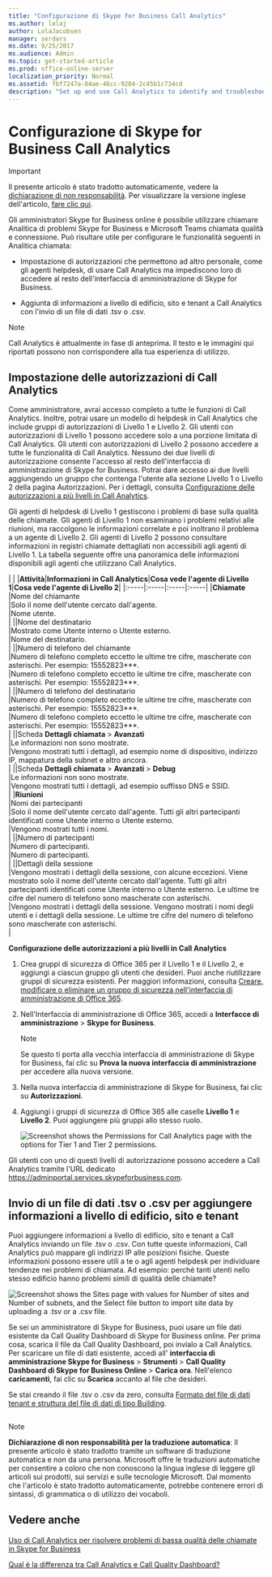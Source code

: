 ```yaml
---
title: "Configurazione di Skype for Business Call Analytics"
ms.author: lolaj
author: LolaJacobsen
manager: serdars
ms.date: 9/25/2017
ms.audience: Admin
ms.topic: get-started-article
ms.prod: office-online-server
localization_priority: Normal
ms.assetid: fbf7247a-84ae-46cc-9204-2c45b1c734cd
description: "Set up and use Call Analytics to identify and troubleshoot Skype for Business and Microsoft Teams call quality problems."
---
```


# Configurazione di Skype for Business Call Analytics

> [!IMPORTANT]
> Il presente articolo è stato tradotto automaticamente, vedere la [dichiarazione di non responsabilità](fbf7247a-84ae-46cc-9204-2c45b1c734cd.md#MT_Footer). Per visualizzare la versione inglese dell'articolo, [fare clic qui](https://support.office.com/en-us/article/fbf7247a-84ae-46cc-9204-2c45b1c734cd). 
  
Gli amministratori Skype for Business online è possibile utilizzare chiamare Analitica di problemi Skype for Business e Microsoft Teams chiamata qualità e connessione. Può risultare utile per configurare le funzionalità seguenti in Analitica chiamata:
  
- Impostazione di autorizzazioni che permettono ad altro personale, come gli agenti helpdesk, di usare Call Analytics ma impediscono loro di accedere al resto dell'interfaccia di amministrazione di Skype for Business. 
    
- Aggiunta di informazioni a livello di edificio, sito e tenant a Call Analytics con l'invio di un file di dati .tsv o .csv.
    
> [!NOTE]
> Call Analytics è attualmente in fase di anteprima. Il testo e le immagini qui riportati possono non corrispondere alla tua esperienza di utilizzo. 
  
## Impostazione delle autorizzazioni di Call Analytics
<a name="BKMK_SetCAPerms"> </a>

Come amministratore, avrai accesso completo a tutte le funzioni di Call Analytics. Inoltre, potrai usare un modello di helpdesk in Call Analytics che include gruppi di autorizzazioni di Livello 1 e Livello 2. Gli utenti con autorizzazioni di Livello 1 possono accedere solo a una porzione limitata di Call Analytics. Gli utenti con autorizzazioni di Livello 2 possono accedere a tutte le funzionalità di Call Analytics. Nessuno dei due livelli di autorizzazione consente l'accesso al resto dell'interfaccia di amministrazione di Skype for Business. Potrai dare accesso ai due livelli aggiungendo un gruppo che contenga l'utente alla sezione Livello 1 o Livello 2 della pagina Autorizzazioni. Per i dettagli, consulta [Configurazione delle autorizzazioni a più livelli in Call Analytics](fbf7247a-84ae-46cc-9204-2c45b1c734cd.md#BKMK_SetUpTier).
  
Gli agenti di helpdesk di Livello 1 gestiscono i problemi di base sulla qualità delle chiamate. Gli agenti di Livello 1 non esaminano i problemi relativi alle riunioni, ma raccolgono le informazioni correlate e poi inoltrano il problema a un agente di Livello 2. Gli agenti di Livello 2 possono consultare informazioni in registri chiamate dettagliati non accessibili agli agenti di Livello 1. La tabella seguente offre una panoramica delle informazioni disponibili agli agenti che utilizzano Call Analytics.
  
|
|
|**Attività**|**Informazioni in Call Analytics**|**Cosa vede l'agente di Livello 1**|**Cosa vede l'agente di Livello 2**|
|:-----|:-----|:-----|:-----|
|**Chiamate** <br/> |Nome del chiamante  <br/> |Solo il nome dell'utente cercato dall'agente.  <br/> |Nome utente.  <br/> |
||Nome del destinatario  <br/> |Mostrato come Utente interno o Utente esterno.  <br/> |Nome del destinatario.  <br/> |
||Numero di telefono del chiamante  <br/> |Numero di telefono completo eccetto le ultime tre cifre, mascherate con asterischi. Per esempio: 15552823***.  <br/> |Numero di telefono completo eccetto le ultime tre cifre, mascherate con asterischi. Per esempio: 15552823***.  <br/> |
||Numero di telefono del destinatario  <br/> |Numero di telefono completo eccetto le ultime tre cifre, mascherate con asterischi. Per esempio: 15552823***.  <br/> |Numero di telefono completo eccetto le ultime tre cifre, mascherate con asterischi. Per esempio: 15552823***.  <br/> |
||Scheda **Dettagli chiamata** > **Avanzati** <br/> |Le informazioni non sono mostrate.  <br/> |Vengono mostrati tutti i dettagli, ad esempio nome di dispositivo, indirizzo IP, mappatura della subnet e altro ancora.  <br/> |
||Scheda **Dettagli chiamata** > **Avanzati** > **Debug** <br/> |Le informazioni non sono mostrate.  <br/> |Vengono mostrati tutti i dettagli, ad esempio suffisso DNS e SSID.  <br/> |
|**Riunioni** <br/> |Nomi dei partecipanti  <br/> |Solo il nome dell'utente cercato dall'agente. Tutti gli altri partecipanti identificati come Utente interno o Utente esterno.  <br/> |Vengono mostrati tutti i nomi.  <br/> |
||Numero di partecipanti  <br/> |Numero di partecipanti.  <br/> |Numero di partecipanti.  <br/> |
||Dettagli della sessione  <br/> |Vengono mostrati i dettagli della sessione, con alcune eccezioni. Viene mostrato solo il nome dell'utente cercato dall'agente. Tutti gli altri partecipanti identificati come Utente interno o Utente esterno. Le ultime tre cifre del numero di telefono sono mascherate con asterischi.  <br/> |Vengono mostrati i dettagli della sessione. Vengono mostrati i nomi degli utenti e i dettagli della sessione. Le ultime tre cifre del numero di telefono sono mascherate con asterischi.  <br/> |
   
 **Configurazione delle autorizzazioni a più livelli in Call Analytics**
  
1. Crea gruppi di sicurezza di Office 365 per il Livello 1 e il Livello 2, e aggiungi a ciascun gruppo gli utenti che desideri. Puoi anche riutilizzare gruppi di sicurezza esistenti. Per maggiori informazioni, consulta [Creare, modificare o eliminare un gruppo di sicurezza nell'interfaccia di amministrazione di Office 365](https://support.office.com/article/55c96b32-e086-4c9e-948b-a018b44510cb).
    
2. Nell'Interfaccia di amministrazione di Office 365, accedi a **Interfacce di amministrazione** > **Skype for Business**.
    
    > [!NOTE]
    > Se questo ti porta alla vecchia interfaccia di amministrazione di Skype for Business, fai clic su **Prova la nuova interfaccia di amministrazione** per accedere alla nuova versione.
  
3. Nella nuova interfaccia di amministrazione di Skype for Business, fai clic su **Autorizzazioni**.
    
4. Aggiungi i gruppi di sicurezza di Office 365 alle caselle **Livello 1** e **Livello 2**. Puoi aggiungere più gruppi allo stesso ruolo.
    
     ![Screenshot shows the Permissions for Call Analytics page with the options for Tier 1 and Tier 2 permissions.](../images/ed5b6b05-b407-4363-8cf0-a6e79027f64b.png)
  
 Gli utenti con uno di questi livelli di autorizzazione possono accedere a Call Analytics tramite l'URL dedicato https://adminportal.services.skypeforbusiness.com.
  
## Invio di un file di dati .tsv o .csv per aggiungere informazioni a livello di edificio, sito e tenant
<a name="BKMK_UploadFiles"> </a>

Puoi aggiungere informazioni a livello di edificio, sito e tenant a Call Analytics inviando un file .tsv o .csv. Con tutte queste informazioni, Call Analytics può mappare gli indirizzi IP alle posizioni fisiche. Queste informazioni possono essere utili a te o agli agenti helpdesk per individuare tendenze nei problemi di chiamata. Ad esempio: perché tanti utenti nello stesso edificio hanno problemi simili di qualità delle chiamate? 
  
![Screenshot shows the Sites page with values for Number of sites and Number of subnets, and the Select file button to import site data by uploading a .tsv or a .csv file.](../images/b2f3a5cb-32b5-4f60-a9af-0691aa6ff1e8.png)
  
Se sei un amministratore di Skype for Business, puoi usare un file dati esistente da Call Quality Dashboard di Skype for Business online. Per prima cosa, scarica il file da Call Quality Dashboard, poi invialo a Call Analytics. Per scaricare un file di dati esistente, accedi all' **interfaccia di amministrazione Skype for Business** > **Strumenti** > **Call Quality Dashboard di Skype for Business Online** > **Carica ora**. Nell'elenco **caricamenti**, fai clic su **Scarica** accanto al file che desideri.
  
Se stai creando il file .tsv o .csv da zero, consulta [Formato del file di dati tenant e struttura del file di dati di tipo Building](turning-on-and-using-call-quality-dashboard-for-microsoft-teams-and-skype-for-bu.md#BKMK_TenantDataFile).
  
## 
<a name="MT_Footer"> </a>

> [!NOTE]
> **Dichiarazione di non responsabilità per la traduzione automatica**: Il presente articolo è stato tradotto tramite un software di traduzione automatica e non da una persona. Microsoft offre le traduzioni automatiche per consentire a coloro che non conoscono la lingua inglese di leggere gli articoli sui prodotti, sui servizi e sulle tecnologie Microsoft. Dal momento che l'articolo è stato tradotto automaticamente, potrebbe contenere errori di sintassi, di grammatica o di utilizzo dei vocaboli. 
  
## Vedere anche
<a name="MT_Footer"> </a>

#### 

[Uso di Call Analytics per risolvere problemi di bassa qualità delle chiamate in Skype for Business](use-call-analytics-to-troubleshoot-poor-skype-for-business-call-quality.md)
  
[Qual è la differenza tra Call Analytics e Call Quality Dashboard?](what-s-the-difference-between-call-analytics-and-call-quality-dashboard.md)


